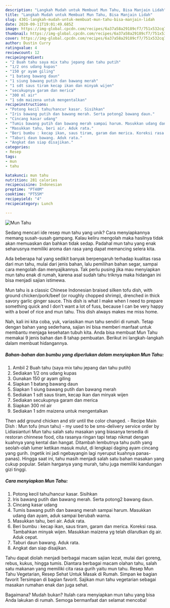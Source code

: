 ```yaml
---
description: "Langkah Mudah untuk Membuat Mun Tahu, Bisa Manjain Lidah"
title: "Langkah Mudah untuk Membuat Mun Tahu, Bisa Manjain Lidah"
slug: 4301-langkah-mudah-untuk-membuat-mun-tahu-bisa-manjain-lidah
date: 2020-09-11T19:01:49.685Z
image: https://img-global.cpcdn.com/recipes/6a37a58a29189cf7/751x532cq70/mun-tahu-foto-resep-utama.jpg
thumbnail: https://img-global.cpcdn.com/recipes/6a37a58a29189cf7/751x532cq70/mun-tahu-foto-resep-utama.jpg
cover: https://img-global.cpcdn.com/recipes/6a37a58a29189cf7/751x532cq70/mun-tahu-foto-resep-utama.jpg
author: Dustin Curry
ratingvalue: 4
reviewcount: 12
recipeingredient:
- "2 Buah tahu saya mix tahu jepang dan tahu putih"
- "1/2 ons udang kupas"
- "150 gr ayam giling"
- "1 batang bawang daun"
- "1 siung bawang putih dan bawang merah"
- "1 sdt saus tiram kecap ikan dan minyak wijen"
- "secukupnya garam dan merica"
- "300 ml air"
- "1 sdm maizena untuk mengentalkan"
recipeinstructions:
- "Potong kecil tahu/hancur kasar. Sisihkan"
- "Iris bawang putih dan bawang merah. Serta potong2 bawang daun."
- "Cincang kasar udang"
- "Tumis bawang putih dan bawang merah sampai harum. Masukkan udang dan ayam, aduk sampai berubah warna."
- "Masukkan tahu, beri air. Aduk rata."
- "Beri bumbu : kecap ikan, saus tiram, garam dan merica. Koreksi rasa. Tambahkan minyak wijen. Masukkan maizena yg telah dilarutkan dg air. Aduk cepat."
- "Taburi daun bawang. Aduk rata."
- "Angkat dan siap disajikan."
categories:
- Resep
tags:
- mun
- tahu

katakunci: mun tahu 
nutrition: 281 calories
recipecuisine: Indonesian
preptime: "PT40M"
cooktime: "PT55M"
recipeyield: "4"
recipecategory: Lunch

---
```



![Mun Tahu](https://img-global.cpcdn.com/recipes/6a37a58a29189cf7/751x532cq70/mun-tahu-foto-resep-utama.jpg)

Sedang mencari ide resep mun tahu yang unik? Cara menyiapkannya memang susah-susah gampang. Kalau keliru mengolah maka hasilnya tidak akan memuaskan dan bahkan tidak sedap. Padahal mun tahu yang enak seharusnya memiliki aroma dan rasa yang dapat memancing selera kita.

Ada beberapa hal yang sedikit banyak berpengaruh terhadap kualitas rasa dari mun tahu, mulai dari jenis bahan, lalu pemilihan bahan segar, sampai cara mengolah dan menyajikannya. Tak perlu pusing jika mau menyiapkan mun tahu enak di rumah, karena asal sudah tahu triknya maka hidangan ini bisa menjadi sajian istimewa.

Mun tahu is a classic Chinese Indonesian braised silken tofu dish, with ground chicken/pork/beef (or roughly chopped shrimp), drenched in thick savory garlic ginger sauce. This dish is what I make when I need to prepare something quick and I don&#39;t want a lot of fuss, because I can be very happy with a bowl of rice and mun tahu. This dish always makes me miss home.


Nah, kali ini kita coba, yuk, variasikan mun tahu sendiri di rumah. Tetap dengan bahan yang sederhana, sajian ini bisa memberi manfaat untuk membantu menjaga kesehatan tubuh kita. Anda bisa membuat Mun Tahu memakai 9 jenis bahan dan 8 tahap pembuatan. Berikut ini langkah-langkah dalam membuat hidangannya.

<!--inarticleads1-->

##### Bahan-bahan dan bumbu yang diperlukan dalam menyiapkan Mun Tahu:

1. Ambil 2 Buah tahu (saya mix tahu jepang dan tahu putih)
1. Sediakan 1/2 ons udang kupas
1. Gunakan 150 gr ayam giling
1. Siapkan 1 batang bawang daun
1. Siapkan 1 siung bawang putih dan bawang merah
1. Sediakan 1 sdt saus tiram, kecap ikan dan minyak wijen
1. Sediakan secukupnya garam dan merica
1. Siapkan 300 ml air
1. Sediakan 1 sdm maizena untuk mengentalkan


Then add ground chicken and stir until the color changed. - Recipe Main Dish : Mun tofu (mun tahu) - my used to be sms-delivery service order by Lidiasianturi Mun tahu salah satu masakan yang biasanya tersedia di restoran chinnese food, cita rasanya ringan tapi tetap nikmat dengan kuahnya yang kental dan hangat. Ditambah lembutnya tahu putih yang seolah-olah lumer ketikan masuk mulut, di lengkapi daging ayam cincang yang gurih. (ngetik ini jadi ngebayangin lagi nyeruput kuahnya panas-panas). Hingga saat ini, tahu masih menjadi salah satu bahan masakan yang cukup popular. Selain harganya yang murah, tahu juga memiliki kandungan gizi tinggi. 

<!--inarticleads2-->

##### Cara menyiapkan Mun Tahu:

1. Potong kecil tahu/hancur kasar. Sisihkan
1. Iris bawang putih dan bawang merah. Serta potong2 bawang daun.
1. Cincang kasar udang
1. Tumis bawang putih dan bawang merah sampai harum. Masukkan udang dan ayam, aduk sampai berubah warna.
1. Masukkan tahu, beri air. Aduk rata.
1. Beri bumbu : kecap ikan, saus tiram, garam dan merica. Koreksi rasa. Tambahkan minyak wijen. Masukkan maizena yg telah dilarutkan dg air. Aduk cepat.
1. Taburi daun bawang. Aduk rata.
1. Angkat dan siap disajikan.


Tahu dapat diolah menjadi berbagai macam sajian lezat, mulai dari goreng, rebus, kukus, hingga tumis. Diantara berbagai macam olahan tahu, salah satu makanan yang memiliki cita rasa gurih yaitu mun tahu. Resep Mun Tahu Vegetarian, Resep Sehat Untuk Masak di Rumah. Simpan ke bagian favorit Tersimpan di bagian favorit. Sajikan mun tahu vegetarian sebagai masakan rumahan enak dan juga sehat. 

Bagaimana? Mudah bukan? Itulah cara menyiapkan mun tahu yang bisa Anda lakukan di rumah. Semoga bermanfaat dan selamat mencoba!
